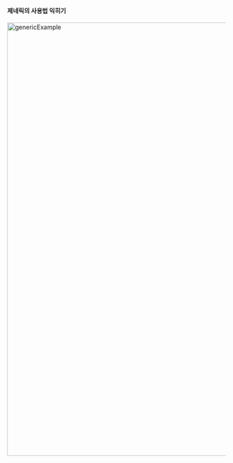 #### 제네릭의 사용법 익히기

<img src="https://github.com/emitlight/genericEx/assets/128894133/ca5761b7-9ce3-4b4a-a1e2-22b44a0a0ad7" alt="genericExample" width="650" height="1000">
